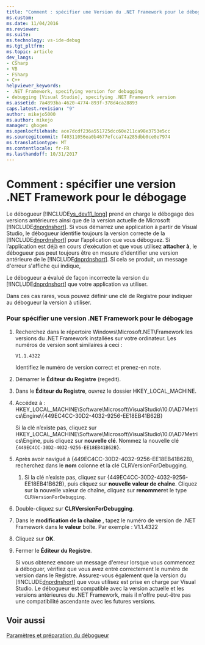 ```yaml
---
title: "Comment : spécifier une Version du .NET Framework pour le débogage | Documents Microsoft"
ms.custom: 
ms.date: 11/04/2016
ms.reviewer: 
ms.suite: 
ms.technology: vs-ide-debug
ms.tgt_pltfrm: 
ms.topic: article
dev_langs:
- CSharp
- VB
- FSharp
- C++
helpviewer_keywords:
- .NET Framework, specifying version for debugging
- debugging [Visual Studio], specifying .NET Framework version
ms.assetid: 7a4893ba-4620-4774-893f-378d4ca28893
caps.latest.revision: "9"
author: mikejo5000
ms.author: mikejo
manager: ghogen
ms.openlocfilehash: ace7dcdf236a551725dcc60e211ca98e3753e5cc
ms.sourcegitcommit: f40311056ea0b4677efcca74a285dbb0ce0e7974
ms.translationtype: MT
ms.contentlocale: fr-FR
ms.lasthandoff: 10/31/2017
---
```

# <a name="how-to-specify-a-net-framework-version-for-debugging"></a>Comment : spécifier une version .NET Framework pour le débogage
Le débogueur [!INCLUDE[vs_dev11_long](../data-tools/includes/vs_dev11_long_md.md)] prend en charge le débogage des versions antérieures ainsi que de la version actuelle de Microsoft [!INCLUDE[dnprdnshort](../code-quality/includes/dnprdnshort_md.md)]. Si vous démarrez une application à partir de Visual Studio, le débogueur identifie toujours la version correcte de la [!INCLUDE[dnprdnshort](../code-quality/includes/dnprdnshort_md.md)] pour l’application que vous déboguez. Si l’application est déjà en cours d’exécution et que vous utilisez **attacher à**, le débogueur pas peut toujours être en mesure d’identifier une version antérieure de le [!INCLUDE[dnprdnshort](../code-quality/includes/dnprdnshort_md.md)]. Si cela se produit, un message d'erreur s'affiche qui indique,  
  
 Le débogueur a évalué de façon incorrecte la version du [!INCLUDE[dnprdnshort](../code-quality/includes/dnprdnshort_md.md)] que votre application va utiliser.  
  
 Dans ces cas rares, vous pouvez définir une clé de Registre pour indiquer au débogueur la version à utiliser.  
  
### <a name="to-specify-a-net-framework-version-for-debugging"></a>Pour spécifier une version .NET Framework pour le débogage  
  
1.  Recherchez dans le répertoire Windows\Microsoft.NET\Framework les versions du .NET Framework installées sur votre ordinateur. Les numéros de version sont similaires à ceci :  
  
     `V1.1.4322`  
  
     Identifiez le numéro de version correct et prenez-en note.  
  
2.  Démarrer le **Éditeur du Registre** (regedit).  
  
3.  Dans le **Éditeur du Registre**, ouvrez le dossier HKEY_LOCAL_MACHINE.  
  
4.  Accédez à : HKEY_LOCAL_MACHINE\Software\Microsoft\VisualStudio\10.0\AD7Metrics\Engine\\{449EC4CC-30D2-4032-9256-EE18EB41B62B}  
  
     Si la clé n’existe pas, cliquez sur HKEY_LOCAL_MACHINE\Software\Microsoft\VisualStudio\10.0\AD7Metrics\Engine, puis cliquez sur **nouvelle clé**. Nommez la nouvelle clé `{449EC4CC-30D2-4032-9256-EE18EB41B62B}`.  
  
5.  Après avoir navigué à {449EC4CC-30D2-4032-9256-EE18EB41B62B}, recherchez dans le **nom** colonne et la clé CLRVersionForDebugging.  
  
    1.  Si la clé n’existe pas, cliquez sur {449EC4CC-30D2-4032-9256-EE18EB41B62B}, puis cliquez sur **nouvelle valeur de chaîne**. Cliquez sur la nouvelle valeur de chaîne, cliquez sur **renommer**et le type `CLRVersionForDebugging`.  
  
6.  Double-cliquez sur **CLRVersionForDebugging**.  
  
7.  Dans le **modification de la chaîne** , tapez le numéro de version de .NET Framework dans le **valeur** boîte. Par exemple : V1.1.4322  
  
8.  Cliquez sur **OK**.  
  
9. Fermer le **Éditeur du Registre**.  
  
     Si vous obtenez encore un message d'erreur lorsque vous commencez à déboguer, vérifiez que vous avez entré correctement le numéro de version dans le Registre. Assurez-vous également que la version du [!INCLUDE[dnprdnshort](../code-quality/includes/dnprdnshort_md.md)] que vous utilisez est prise en charge par Visual Studio. Le débogueur est compatible avec la version actuelle et les versions antérieures du .NET Framework, mais il n'offre peut-être pas une compatibilité ascendante avec les futures versions.  
  
## <a name="see-also"></a>Voir aussi  
 [Paramètres et préparation du débogueur](../debugger/debugger-settings-and-preparation.md)
